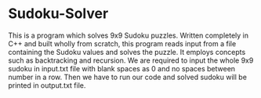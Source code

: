 # Sudoku-Solver
This is a program which solves 9x9 Sudoku puzzles. Written completely in C++ and built wholly from scratch, this program reads input from a file containing the Sudoku values and solves the puzzle. It employs concepts such as backtracking and recursion. We are required to input the whole 9x9 sudoku in input.txt file with blank spaces as 0 and no spaces between number in a row. Then we have to run our code and solved sudoku will be printed in output.txt file.
